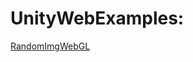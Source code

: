 ### 

# UnityWebExamples:

[RandomImgWebGL](https://navarone77.github.io/navarone77/RandomImgWebGL/)